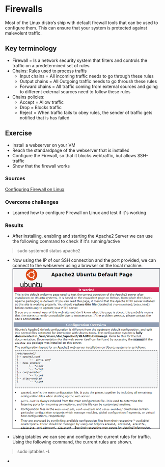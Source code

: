 # Firewalls
Most of the Linux distro’s ship with default firewall tools that can be used to configure them. This can ensure that your system is protected against malevolent traffic.

## Key terminology
- Firewall = Is a network security system that filters and controls the traffic on a predetermined set of rules
- Chains: Rules used to process traffis
    - Input chains = All incoming traffic needs to go through these rules
    - Output chains = All Outgoing traffic needs to go throush these rules
    - Forward chains = All traffic coming from external sources and going to different external sources need to follow these rules
- Chains policies:
    - Accept = Allow traffic
    - Drop = Blocks traffic
    - Reject = When traffic fails to obey rules, the sender of traffic gets notified that is has failed

## Exercise
- Install a webserver on your VM
- Reach the standardpage of the webserver that is installed
- Configure the Firewall, so that it blocks webtraffic, but allows SSH-traffic
- Show that the firewall works

### Sources
[Configuring Firewall on Linux](https://www.geeksforgeeks.org/how-to-setup-firewall-in-linux/)


### Overcome challenges
- Learned how to configure Firewall on Linux and test if it's working

### Results
- After installing, enabling and starting the Apache2 Server we can use the following command to check if it's running/active
> sudo systemctl status apache2

- Now using the IP of our SSH connection and the port provided, we can connect to the webserver using a browser on the local machine.
![Webserver Running](../00_includes/SEC-02/SS_ServerRunning.png)

- Using iptables we can see and configure the current rules for traffic. Using the following command, the current rules are shown.
> sudo iptables -L
- 